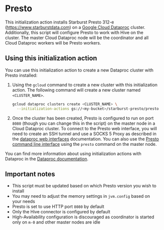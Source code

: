 # Presto

This initialization action installs Starburst Presto 312-e (https://www.starburstdata.com) on a [Google Cloud Dataproc](https://cloud.google.com/dataproc) cluster. Additionally, this script will configure Presto to work with Hive on the cluster. The master Cloud Dataproc node will be the coordinator and all Cloud Dataproc workers will be Presto workers.

## Using this initialization action
You can use this initialization action to create a new Dataproc cluster with Presto installed:

1. Using the `gcloud` command to create a new cluster with this initialization action. The following command will create a new cluster named `<CLUSTER_NAME>`.

    ```bash
    gcloud dataproc clusters create <CLUSTER_NAME> \
      --initialization-actions gs://<my-bucket>/starburst-presto/presto.sh
    ```
1. Once the cluster has been created, Presto is configured to run on port `8080` (though you can change this in the script) on the master node in a Cloud Dataproc cluster. To connect to the Presto web interface, you will need to create an SSH tunnel and use a SOCKS 5 Proxy as described in the [dataproc web interfaces](https://cloud.google.com/dataproc/cluster-web-interfaces) documentation. You can also use the [Presto command line interface](https://docs.starburstdata.com/latest/installation/cli.html) using the `presto` command on the master node.

You can find more information about using initialization actions with Dataproc in the [Dataproc documentation](https://cloud.google.com/dataproc/init-actions).

## Important notes
* This script must be updated based on which Presto version you wish to install
* You may need to adjust the memory settings in `jvm.config` based on your needs
* Presto is set to use HTTP port `8080` by default
* Only the Hive connector is configured by default
* High-Availability configuration is discouraged as coordinator is started only on `m-0` and other master nodes are idle
